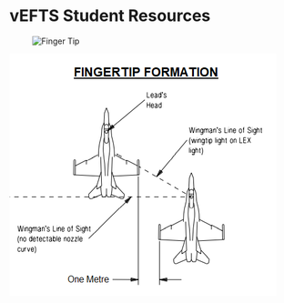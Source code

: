 # vEFTS Student Resources
<figure>
<p><img alt="Finger Tip" src="../img/Fingertip_Hornet.png"></p></figure>

![Finger Tip](../resources/img/Fingertip_Hornet.png)